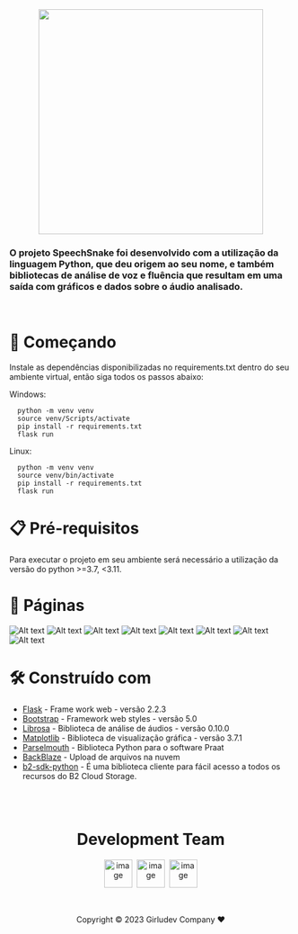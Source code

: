 <center>
<img src="docs/images/pages/speechsnake.png" width="400">
</center>

### O projeto SpeechSnake foi desenvolvido com a utilização da linguagem Python, que deu origem ao seu nome, e também bibliotecas de análise de voz e fluência que resultam em uma saída com gráficos e dados sobre o áudio analisado.

</br>

# 🚀 Começando

Instale as dependências disponibilizadas no requirements.txt dentro do seu ambiente virtual, então siga todos os passos abaixo:

Windows:

```
  python -m venv venv
  source venv/Scripts/activate
  pip install -r requirements.txt
  flask run

```

Linux:

```
  python -m venv venv
  source venv/bin/activate
  pip install -r requirements.txt
  flask run

```

# 📋 Pré-requisitos

Para executar o projeto em seu ambiente será necessário a utilização da versão do python >=3.7, <3.11.

# 📃 Páginas

![Alt text](docs/images/pages/home.png)
![Alt text](docs/images/pages/about_one.png)
![Alt text](docs/images/pages/about_two.png)
![Alt text](docs/images/pages/audioupload.png)
![Alt text](docs/images/pages/formants.png)
![Alt text](docs/images/pages/waveshow.png)
![Alt text](docs/images/pages/f0.png)
![Alt text](docs/images/pages/spectogram.png)

# 🛠️ Construído com

- [Flask](https://flask.palletsprojects.com/) - Frame work web - versão 2.2.3
- [Bootstrap](https://getbootstrap.com/) - Framework web styles - versão 5.0
- [Librosa](https://librosa.org/doc/latest/index.html) - Biblioteca de análise de áudios - versão 0.10.0
- [Matplotlib](https://matplotlib.org/) - Biblioteca de visualização gráfica - versão 3.7.1
- [Parselmouth](https://parselmouth.readthedocs.io/en/stable/) - Biblioteca Python para o software Praat
- [BackBlaze](https://www.backblaze.com/) - Upload de arquivos na nuvem
- [b2-sdk-python](https://b2-sdk-python.readthedocs.io/en/master/quick_start.html#copy-file) - É uma biblioteca cliente para fácil acesso a todos os recursos do B2 Cloud Storage.

<br>
<br>
<h1 align="center">Development Team</h1>
<p align="center">
<a href="https://www.linkedin.com/in/silva-luzia/"><img src="https://github.com/Luzia-Silva.png" width="50px" alt="image" /></a>&nbsp;&nbsp;<a href="https://www.linkedin.com/in/joyce-lebedasi/"><img src="https://media.licdn.com/dms/image/D4D03AQHptug0Jv2yuQ/profile-displayphoto-shrink_400_400/0/1670929234733?e=1691020800&v=beta&t=R1EOPamB8PLy6aBvaewb2jBmaAPmogTDkaFB8wnAGBM" width="50px" alt="image" /></a>&nbsp;&nbsp;<a href="https://www.linkedin.com/in/vinissilva/"><img src="https://media.licdn.com/dms/image/D4D03AQFnPPseEU_YlA/profile-displayphoto-shrink_400_400/0/1665557916695?e=1691020800&v=beta&t=9dlMHTsK2MoYJ8BgwjXnennfdrAFadUgRDOtkg_LwOw" width="50px" alt="image" /></a>
</p>

<br>
 <Center>
      <p>Copyright © 2023 Girludev Company ❤️</p>
    
 </Center>
